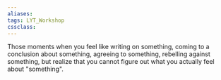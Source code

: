 ```yaml
---
aliases:
tags: LYT_Workshop  
cssclass:
---
```


Those moments when you feel like writing on something, coming to a conclusion about something, agreeing to something, rebelling against something, but realize that you cannot figure out what you actually feel about "something". 



